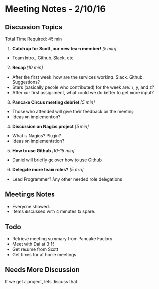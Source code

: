 # Meeting Notes - 2/10/16

## Discussion Topics

Total Time Required: 45 min

1. **Catch up for Scott, our new team member!** *[5 min]*
  - Team Intro., Github, Slack, etc.
2. **Recap** *[10 min]*
  - After the first week, how are the services working, Slack, Github, Suggestions?
  - Stars (basically people who contributed) for the week are: x, y, and z?
  - After our first assignment, what could we do better to get more input?
3. **Pancake Circus meeting debrief** *[5 min]*
  - Those who attended will give their feedback on the meeting
  - Ideas on implemention?
4. **Discussion on Nagios project** *[5 min]*
  - What is Nagios? Plugin?
  - Ideas on implementation?
5. **How to use Github** *[10-15 min]*
  - Daniel will briefly go over how to use Github
6. **Delegate more team roles?** *[5 min]*
  - Lead Programmer? Any other needed role delegations

## Meetings Notes

- Everyone showed. 
- Items discussed with 4 minutes to spare.

## Todo

- Retrieve meeting summary from Pancake Factory
- Meet with Dai at 3:15
- Get resume from Scott
- Get times for at home meetings

## Needs More Discussion

If we get a project, lets discuss that.
